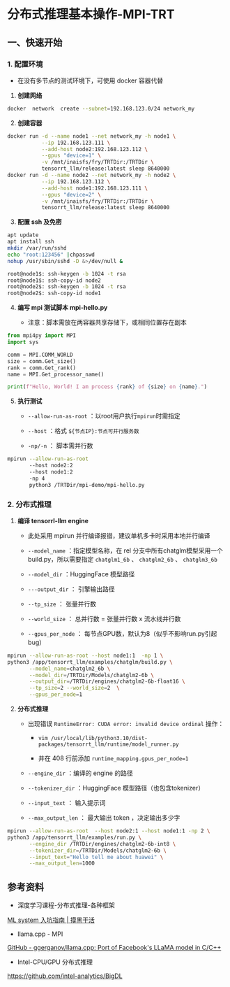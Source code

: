 # 分布式推理基本操作-MPI-TRT

## 一、快速开始

### 1. 配置环境

- 在没有多节点的测试环境下，可使用 docker 容器代替
1. **创建网络**

```bash
docker  network  create --subnet=192.168.123.0/24 network_my
```

2. **创建容器**

```bash
docker run -d --name node1 --net network_my -h node1 \
           --ip 192.168.123.111 \
           --add-host node2:192.168.123.112 \
           --gpus "device=1" \
           -v /mnt/inaisfs/fry/TRTDir:/TRTDir \
           tensorrt_llm/release:latest sleep 8640000
docker run -d --name node2 --net network_my -h node2 \
           --ip 192.168.123.112 \
           --add-host node1:192.168.123.111 \
           --gpus "device=2" \
           -v /mnt/inaisfs/fry/TRTDir:/TRTDir \
           tensorrt_llm/release:latest sleep 8640000
```

3. **配置 ssh 及免密**

```bash
apt update 
apt install ssh 
mkdir /var/run/sshd 
echo "root:123456" |chpasswd 
nohup /usr/sbin/sshd -D &>/dev/null &

root@node1$: ssh-keygen -b 1024 -t rsa
root@node1$: ssh-copy-id node2
root@node2$: ssh-keygen -b 1024 -t rsa
root@node2$: ssh-copy-id node1
```

4. **编写 mpi 测试脚本 mpi-hello.py**
   
   - 注意：脚本需放在两容器共享存储下，或相同位置存在副本

```python
from mpi4py import MPI
import sys

comm = MPI.COMM_WORLD
size = comm.Get_size()
rank = comm.Get_rank()
name = MPI.Get_processor_name()

print(f"Hello, World! I am process {rank} of {size} on {name}.")
```

5. **执行测试**
   
   - `--allow-run-as-root` ：以root用户执行`mpirun`时需指定
   
   - `--host` ：格式 `${节点IP}:节点可并行服务数`
   
   - `-np/-n` ： 脚本需并行数

```bash
mpirun --allow-run-as-root 
       --host node2:2 
       --host node1:2  
       -np 4 
       python3 /TRTDir/mpi-demo/mpi-hello.py
```

### 2. 分布式推理

1. **编译 tensorrl-llm engine**
   
   - 此处采用 mpirun 并行编译报错，建议单机多卡时采用本地并行编译
   
   - `--model_name` ：指定模型名称，在 rel 分支中所有chatglm模型采用一个build.py，所以需要指定 `chatglm1_6b` 、 `chatglm2_6b` 、 `chatglm3_6b`
   
   - `--model_dir` ：HuggingFace 模型路径
   
   - `---output_dir` ： 引擎输出路径
   
   - `--tp_size` ： 张量并行数
   
   - `--world_size` ： 总并行数 = 张量并行数 x 流水线并行数
   
   - `--gpus_per_node` ： 每节点GPU数，默认为8（似乎不影响run.py引起bug）

```bash
mpirun --allow-run-as-root --host node1:1  -np 1 \
python3 /app/tensorrt_llm/examples/chatglm/build.py \
       --model_name=chatglm2_6b \
       --model_dir=/TRTDir/Models/chatglm2-6b \
       --output_dir=/TRTDir/engines/chatglm2-6b-float16 \
       --tp_size=2 --world_size=2  \
       --gpus_per_node=1
```

2. **分布式推理**
   
   - 出现错误 `RuntimeError: CUDA error: invalid device ordinal`  操作：
     
     - `vim /usr/local/lib/python3.10/dist-packages/tensorrt_llm/runtime/model_runner.py`
     
     - 并在 408 行前添加 `runtime_mapping.gpus_per_node=1`
   
   - `--engine_dir` ：编译的 engine 的路径
   
   - `--tokenizer_dir` ：HuggingFace 模型路径（也包含tokenizer）
   
   - `--input_text` ： 输入提示词
   
   - `--max_output_len` ： 最大输出 token ，决定输出多少字

```bash
mpirun --allow-run-as-root  --host node2:1 --host node1:1 -np 2 \
python3 /app/tensorrt_llm/examples/run.py \
       --engine_dir /TRTDir/engines/chatglm2-6b-int8 \
       --tokenizer_dir=/TRTDir/Models/chatglm2-6b \
       --input_text="Hello tell me about huawei" \
       --max_output_len=1000
```

## 参考资料

- 深度学习课程-分布式推理-各种框架

[ML system 入坑指南 | 摸黑干活](https://fazzie-key.cool/2023/02/21/MLsys/#Distributed-Communication)

- llama.cpp -  MPI 

[GitHub - ggerganov/llama.cpp: Port of Facebook&#39;s LLaMA model in C/C++](https://github.com/ggerganov/llama.cpp#mpi-build)

- Intel-CPU/GPU 分布式推理

https://github.com/intel-analytics/BigDL
